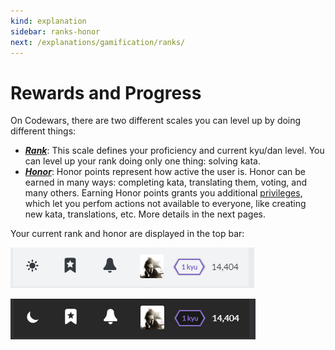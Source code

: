 ```yaml
---
kind: explanation
sidebar: ranks-honor
next: /explanations/gamification/ranks/
---
```


# Rewards and Progress

On Codewars, there are two different scales you can level up by doing different things:

- [**_Rank_**](/explanations/gamification/ranks/): This scale defines your proficiency and current kyu/dan level. You can level up your rank doing only one thing: solving kata.
- [**_Honor_**](/explanations/gamification/honor/): Honor points represent how active the user is. Honor can be earned in many ways: completing kata, translating them, voting, and many others. Earning Honor points grants you additional [privileges](/explanations/gamification/privileges/), which let you perfom actions not available to everyone, like creating new kata, translations, etc. More details in the next pages.

Your current rank and honor are displayed in the top bar:

<div class="block dark:hidden">

![top bar](./img/top-bar_light.png)

</div>
<div class="hidden dark:block">

![top bar](./img/top-bar_dark.png)

</div>
